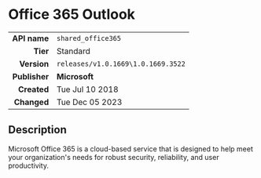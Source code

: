 # Office 365 Outlook
| | |
|-:|-|
|**API name**|`shared_office365`|
|**Tier**|Standard|
|**Version**|`releases/v1.0.1669\1.0.1669.3522`|
|**Publisher**|**Microsoft**|
|**Created**|Tue Jul 10 2018|
|**Changed**|Tue Dec 05 2023|

## Description
Microsoft Office 365 is a cloud-based service that is designed to help meet your organization's needs for robust security, reliability, and user productivity.
